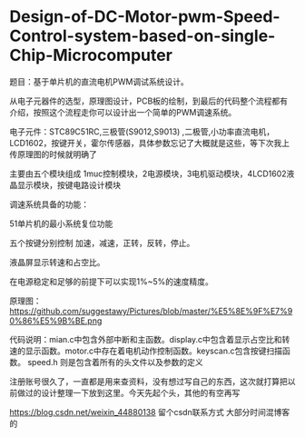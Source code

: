 # Design-of-DC-Motor-pwm-Speed-Control-system-based-on-single-Chip-Microcomputer

题目：基于单片机的直流电机PWM调试系统设计。

从电子元器件的选型，原理图设计，PCB板的绘制，到最后的代码整个流程都有介绍，按照这个流程走你可以设计出一个简单的PWM调速系统。

电子元件：STC89C51RC,三极管(S9012,S9013) ,二极管,小功率直流电机，LCD1602，按键开关，霍尔传感器，具体参数忘记了大概就是这些，等下次我上传原理图的时候就明确了

主要由五个模块组成 1muc控制模块，2电源模块，3电机驱动模块，4LCD1602液晶显示模块，按键电路设计模块

调速系统具备的功能：

51单片机的最小系统复位功能

五个按键分别控制 加速，减速，正转，反转，停止。

液晶屏显示转速和占空比。

在电源稳定和足够的前提下可以实现1%~5%的速度精度。

原理图：https://github.com/suggestawy/Pictures/blob/master/%E5%8E%9F%E7%90%86%E5%9B%BE.png


代码说明：mian.c中包含外部中断和主函数。display.c中包含着显示占空比和转速的显示函数。motor.c中存在着电机动作控制函数。keyscan.c包含按键扫描函数。
speed.h 则是包含着所有的头文件以及参数的定义



注册账号很久了，一直都是用来查资料，没有想过写自己的东西，这次就打算把以前做过的设计整理一下放到这里。今天先起个头，其他的有空再写

https://blog.csdn.net/weixin_44880138 留个csdn联系方式 大部分时间混博客的
